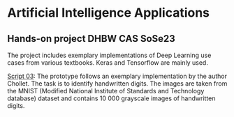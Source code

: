 # Artificial Intelligence Applications
## Hands-on project DHBW CAS SoSe23

The project includes exemplary implementations of Deep Learning use cases from various textbooks. Keras and Tensorflow are mainly used.


[Script 03](/src/03_classifiying_handwritten_numbers.py): The prototype follows an exemplary implementation by the author Chollet. The task is to identify handwritten digits. The images are taken from the MNIST (Modified National Institute of Standards and Technology database) dataset and contains 10 000 grayscale images of handwritten digits.
